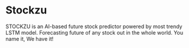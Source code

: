 # Stockzu
STOCKZU is an AI-based future stock predictor powered by most trendy LSTM model. Forecasting future of any stock out in the whole world. You name it, We have it!
